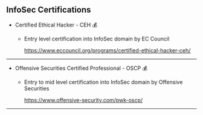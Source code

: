## InfoSec Certifications

* Certified Ethical Hacker - CEH  :moneybag:
  * Entry level certification into InfoSec domain by EC Council

    https://www.eccouncil.org/programs/certified-ethical-hacker-ceh/

---

* Offensive Securities Certified Professional - OSCP  :moneybag:
  * Entry to mid level certification into InfoSec domain by Offensive Securities
  
    https://www.offensive-security.com/pwk-oscp/

---